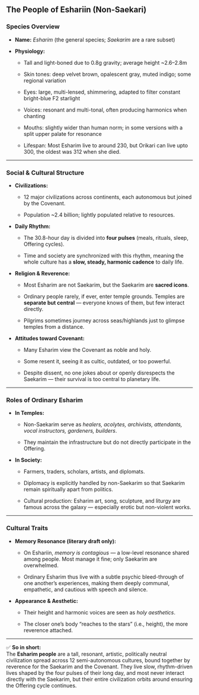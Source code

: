 ## **The People of Eshariin (Non-Saekari)**

### **Species Overview**

* **Name:** *Esharim* (the general species; *Saekarim* are a rare subset)

* **Physiology:**

  * Tall and light-boned due to 0.8g gravity; average height \~2.6–2.8m

  * Skin tones: deep velvet brown, opalescent gray, muted indigo; some regional variation

  * Eyes: large, multi-lensed, shimmering, adapted to filter constant bright-blue F2 starlight

  * Voices: resonant and multi-tonal, often producing harmonics when chanting

  * Mouths: slightly wider than human norm; in some versions with a split upper palate for resonance

  * Lifespan: Most Esharim live to around 230, but Orikari can live upto 300, the oldest was 312 when she died.

---

### **Social & Cultural Structure**

* **Civilizations:**

  * 12 major civilizations across continents, each autonomous but joined by the Covenant.

  * Population \~2.4 billion; lightly populated relative to resources.

* **Daily Rhythm:**

  * The 30.8-hour day is divided into **four pulses** (meals, rituals, sleep, Offering cycles).

  * Time and society are synchronized with this rhythm, meaning the whole culture has a **slow, steady, harmonic cadence** to daily life.

* **Religion & Reverence:**

  * Most Esharim are not Saekarim, but the Saekarim are **sacred icons**.

  * Ordinary people rarely, if ever, enter temple grounds. Temples are **separate but central** — everyone knows of them, but few interact directly.

  * Pilgrims sometimes journey across seas/highlands just to glimpse temples from a distance.

* **Attitudes toward Covenant:**

  * Many Esharim view the Covenant as noble and holy.

  * Some resent it, seeing it as cultic, outdated, or too powerful.

  * Despite dissent, no one jokes about or openly disrespects the Saekarim — their survival is too central to planetary life.

---

### **Roles of Ordinary Esharim**

* **In Temples:**

  * Non-Saekarim serve as *healers, acolytes, archivists, attendants, vocal instructors, gardeners, builders*.

  * They maintain the infrastructure but do not directly participate in the Offering.

* **In Society:**

  * Farmers, traders, scholars, artists, and diplomats.

  * Diplomacy is explicitly handled by non-Saekarim so that Saekarim remain spiritually apart from politics.

  * Cultural production: Esharim art, song, sculpture, and liturgy are famous across the galaxy — especially erotic but non-violent works.

---

### **Cultural Traits**

* **Memory Resonance (literary draft only):**

  * On Eshariin, *memory is contagious* — a low-level resonance shared among people. Most manage it fine; only Saekarim are overwhelmed.

  * Ordinary Esharim thus live with a subtle psychic bleed-through of one another’s experiences, making them deeply communal, empathetic, and cautious with speech and silence.

* **Appearance & Aesthetic:**

  * Their height and harmonic voices are seen as *holy aesthetics*.

  * The closer one’s body “reaches to the stars” (i.e., height), the more reverence attached.

---

✅ **So in short:**  
 The **Esharim people** are a tall, resonant, artistic, politically neutral civilization spread across 12 semi-autonomous cultures, bound together by reverence for the Saekarim and the Covenant. They live slow, rhythm-driven lives shaped by the four pulses of their long day, and most never interact directly with the Saekarim, but their entire civilization orbits around ensuring the Offering cycle continues.

